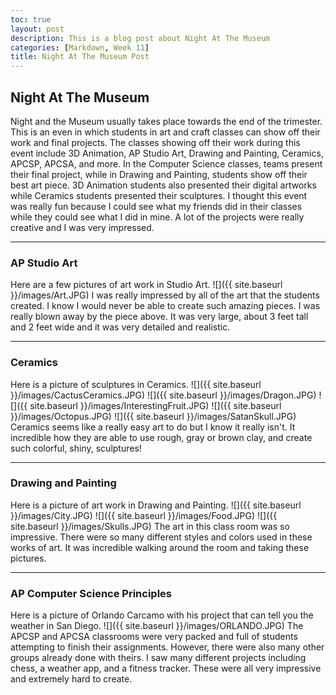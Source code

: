 ```yaml
---
toc: true
layout: post
description: This is a blog post about Night At The Museum
categories: [Markdown, Week 11]
title: Night At The Museum Post
---
```

## Night At The Museum
Night and the Museum usually takes place towards the end of the trimester. This is an even in which students in art and craft classes can show off their work and final projects. The classes showing off their work during this event include 3D Animation, AP Studio Art, Drawing and Painting, Ceramics, APCSP, APCSA, and more. In the Computer Science classes, teams present their final project, while in Drawing and Painting, students show off their best art piece. 3D Animation students also presented their digital artworks while Ceramics students presented their sculptures. I thought this event was really fun because I could see what my friends did in their classes while they could see what I did in mine. A lot of the projects were really creative and I was very impressed.

---

### AP Studio Art
Here are a few pictures of art work in Studio Art.
![]({{ site.baseurl }}/images/Art.JPG)
I was really impressed by all of the art that the students created. I know I would never be able to create such amazing pieces. I was really blown away by the piece above. It was very large, about 3 feet tall and 2 feet wide and it was very detailed and realistic.

---

### Ceramics
Here is a picture of sculptures in Ceramics.
![]({{ site.baseurl }}/images/CactusCeramics.JPG)
![]({{ site.baseurl }}/images/Dragon.JPG)
![]({{ site.baseurl }}/images/InterestingFruit.JPG)
![]({{ site.baseurl }}/images/Octopus.JPG)
![]({{ site.baseurl }}/images/SatanSkull.JPG)
Ceramics seems like a really easy art to do but I know it really isn't. It incredible how they are able to use rough, gray or brown clay, and create such colorful, shiny, sculptures!

---

### Drawing and Painting
Here is a picture of art work in Drawing and Painting.
![]({{ site.baseurl }}/images/City.JPG)
![]({{ site.baseurl }}/images/Food.JPG)
![]({{ site.baseurl }}/images/Skulls.JPG)
The art in this class room was so impressive. There were so many different styles and colors used in these works of art. It was incredible walking around the room and taking these pictures.

---

### AP Computer Science Principles
Here is a picture of Orlando Carcamo with his project that can tell you the weather in San Diego.
![]({{ site.baseurl }}/images/ORLANDO.JPG)
The APCSP and APCSA classrooms were very packed and full of students attempting to finish their assignments. However, there were also many other groups already done with theirs. I saw many different projects including chess, a weather app, and a fitness tracker. These were all very impressive and extremely hard to create.